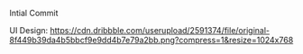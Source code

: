 Intial Commit

UI Design:
https://cdn.dribbble.com/userupload/2591374/file/original-8f449b39da4b5bbcf9e9dd4b7e79a2bb.png?compress=1&resize=1024x768
